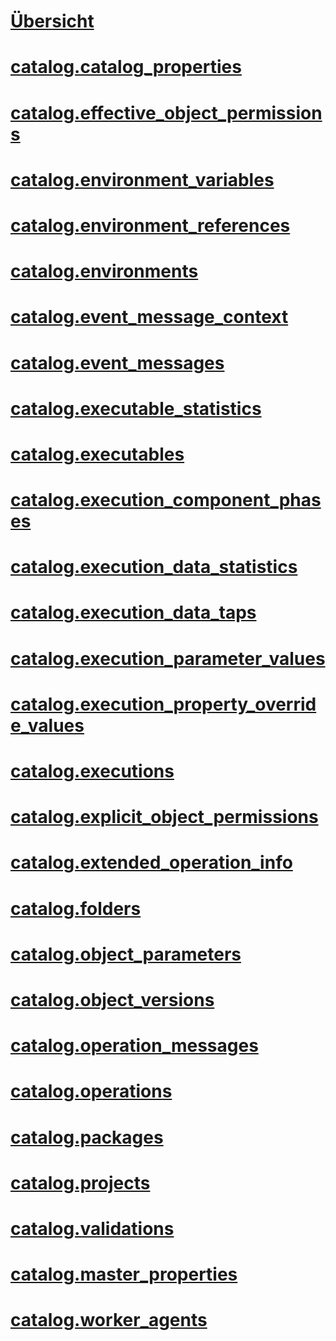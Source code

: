# [Übersicht](views-integration-services-catalog.md)  
# [catalog.catalog_properties](catalog-catalog-properties-ssisdb-database.md)  
# [catalog.effective_object_permissions](catalog-effective-object-permissions-ssisdb-database.md)  
# [catalog.environment_variables](catalog-environment-variables-ssisdb-database.md)  
# [catalog.environment_references](catalog-environment-references-ssisdb-database.md)  
# [catalog.environments](catalog-environments-ssisdb-database.md)  
# [catalog.event_message_context](catalog-event-message-context.md)  
# [catalog.event_messages](catalog-event-messages.md)  
# [catalog.executable_statistics](catalog-executable-statistics.md)  
# [catalog.executables](catalog-executables.md)  
# [catalog.execution_component_phases](catalog-execution-component-phases.md)  
# [catalog.execution_data_statistics](catalog-execution-data-statistics.md)  
# [catalog.execution_data_taps](catalog-execution-data-taps.md)  
# [catalog.execution_parameter_values](catalog-execution-parameter-values-ssisdb-database.md)  
# [catalog.execution_property_override_values](catalog-execution-property-override-values.md)  
# [catalog.executions](catalog-executions-ssisdb-database.md)  
# [catalog.explicit_object_permissions](catalog-explicit-object-permissions-ssisdb-database.md)  
# [catalog.extended_operation_info](catalog-extended-operation-info-ssisdb-database.md)  
# [catalog.folders](catalog-folders-ssisdb-database.md)  
# [catalog.object_parameters](catalog-object-parameters-ssisdb-database.md)  
# [catalog.object_versions](catalog-object-versions-ssisdb-database.md)  
# [catalog.operation_messages](catalog-operation-messages-ssisdb-database.md)  
# [catalog.operations](catalog-operations-ssisdb-database.md)  
# [catalog.packages](catalog-packages-ssisdb-database.md)  
# [catalog.projects](catalog-projects-ssisdb-database.md)  
# [catalog.validations](catalog-validations-ssisdb-database.md)  
# [catalog.master_properties](catalog-master-properties-ssisdb-database.md)  
# [catalog.worker_agents](catalog-worker-agents-ssisdb-database.md)  
